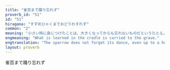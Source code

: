 ```yaml
---
title: "雀百まで踊り忘れず"
proverb_id: "51"
id: "51"
hiragana: "すずめひゃくまでおどりわすれず"
common: "2"
meaning: "小さい時に身につけたことは、大きくなってからも忘れないものだというたとえ。"
engmeaning: "What is learned in the cradle is carried to the grave."
engtranslation: "The sparrow does not forget its dance, even up to a hundred."
layout: proverb
---
```


雀百まで踊り忘れず
